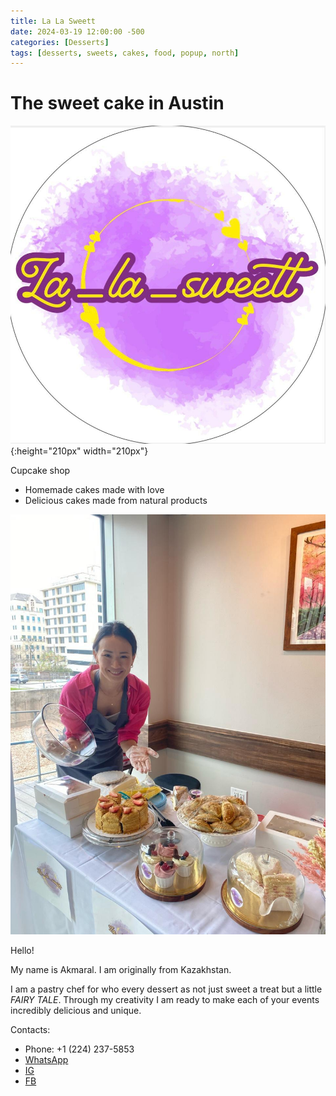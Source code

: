 ```yaml
---
title: La La Sweett
date: 2024-03-19 12:00:00 -500
categories: [Desserts]
tags: [desserts, sweets, cakes, food, popup, north]
---
```


# The sweet cake in Austin

![img-description](/images/lalasweett.jpg){:height="210px" width="210px"}


Cupcake shop
* Homemade cakes made with love
* Delicious cakes made from natural products

![img-description](/images/lalaswett1.jpg)

Hello! 

My name is Akmaral. I am originally from Kazakhstan. 

I am a pastry chef for who every dessert as not just sweet a treat but a little *FAIRY TALE*. Through my creativity I am ready to make each of your events incredibly delicious and unique.

Contacts:
* Phone: +1 (224) 237-5853
* [WhatsApp](https://api.whatsapp.com/send?phone=12242375853)
* [IG](https://www.instagram.com/la_la_sweett/)
* [FB](https://www.facebook.com/people/la_la_sweett/100092406848756/?mibextid=WC7FNe)
